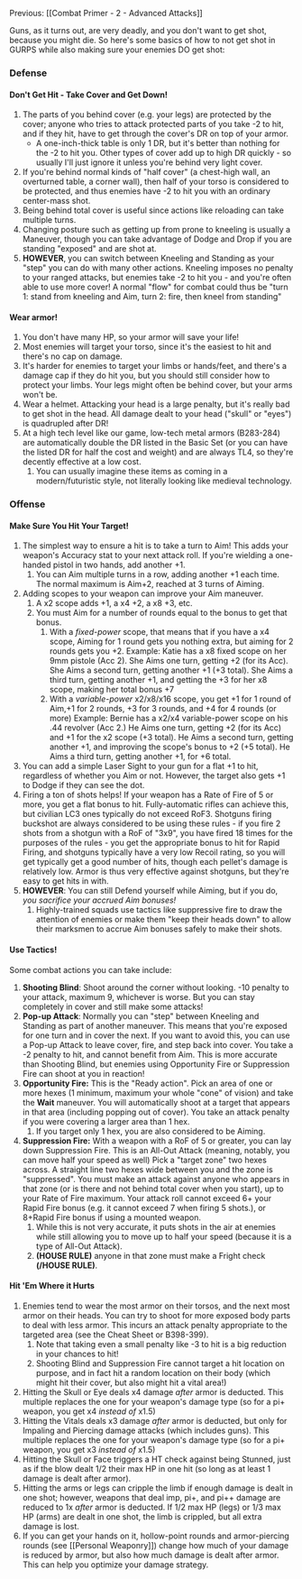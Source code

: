 Previous: [[Combat Primer - 2 - Advanced Attacks]]

Guns, as it turns out, are very deadly, and you don't want to get shot, because you might die. So here's some basics of how to not get shot in GURPS while also making sure your enemies DO get shot:

### Defense

#### Don't Get Hit - Take Cover and Get Down! 
1. The parts of you behind cover (e.g. your legs) are protected by the cover; anyone who tries to attack protected parts of you take -2 to hit, and if they hit, have to get through the cover's DR on top of your armor.
	- A one-inch-thick table is only 1 DR, but it's better than nothing for the -2 to hit you. Other types of cover add up to high DR quickly - so usually I'll just ignore it unless you're behind very light cover.
2. If you're behind normal kinds of "half cover" (a chest-high wall, an overturned table, a corner wall), then half of your torso is considered to be protected, and thus enemies have -2 to hit you with an ordinary center-mass shot.
3. Being behind total cover is useful since actions like reloading can take multiple turns.
4. Changing posture such as getting up from prone to kneeling is usually a Maneuver, though you can take advantage of Dodge and Drop if you are standing "exposed" and are shot at.
5. **HOWEVER**, you can switch between Kneeling and Standing as your "step" you can do with many other actions. Kneeling imposes no penalty to your ranged attacks, but enemies take -2 to hit you - and you're often able to use more cover! A normal "flow" for combat could thus be "turn 1: stand from kneeling and Aim, turn 2: fire, then kneel from standing"

#### Wear armor!
1. You don't have many HP, so your armor will save your life!
2. Most enemies will target your torso, since it's the easiest to hit and there's no cap on damage.
3. It's harder for enemies to target your limbs or hands/feet, and there's a damage cap if they do hit you, but you should still consider how to protect your limbs. Your legs might often be behind cover, but your arms won't be.
4. Wear a helmet. Attacking your head is a large penalty, but it's really bad to get shot in the head. All damage dealt to your head ("skull" or "eyes") is quadrupled after DR!
5. At a high tech level like our game, low-tech metal armors (B283-284) are automatically double the DR listed in the Basic Set (or you can have the listed DR for half the cost and weight) and are always TL4, so they're decently effective at a low cost.
	1. You can usually imagine these items as coming in a modern/futuristic style, not literally looking like medieval technology.

### Offense

#### Make Sure You Hit Your Target!
1. The simplest way to ensure a hit is to take a turn to Aim! This adds your weapon's Accuracy stat to your next attack roll. If you're wielding a one-handed pistol in two hands, add another +1.
	1. You can Aim multiple turns in a row, adding another +1 each time. The normal maximum is Aim+2, reached at 3 turns of Aiming.
2. Adding scopes to your weapon can improve your Aim maneuver.
	1. A x2 scope adds +1, a x4 +2, a x8 +3, etc.
	2. You must Aim for a number of rounds equal to the bonus to get that bonus.
		1. With a *fixed-power* scope, that means that if you have a x4 scope, Aiming for 1 round gets you nothing extra, but aiming for 2 rounds gets you +2.
				Example: Katie has a x8 fixed scope on her 9mm pistole (Acc 2). She Aims one turn, getting +2 (for its Acc). She Aims a second turn, getting another +1 (+3 total). She Aims a third turn, getting another +1, and getting the +3 for her x8 scope, making her total bonus +7
		1. With a *variable-power* x2/x8/x16 scope, you get +1 for 1 round of Aim,+1 for 2 rounds, +3 for 3 rounds, and +4 for 4 rounds (or more)
				Example: Bernie has a x2/x4 variable-power scope on his .44 revolver (Acc 2.) He Aims one turn, getting +2 (for its Acc) and +1 for the x2 scope (+3 total). He Aims a second turn, getting another +1, and improving the scope's bonus to +2 (+5 total). He Aims a third turn, getting another +1, for +6 total.
3. You can add a simple Laser Sight to your gun for a flat +1 to hit, regardless of whether you Aim or not. However, the target also gets +1 to Dodge if they can see the dot.
4. Firing a ton of shots helps! If your weapon has a Rate of Fire of 5 or more, you get a flat bonus to hit. Fully-automatic rifles can achieve this, but civilian LC3 ones typically do not exceed RoF3. Shotguns firing buckshot are always considered to be using these rules - if you fire 2 shots from a shotgun with a RoF of "3x9", you have fired 18 times for the purposes of the rules - you get the appropriate bonus to hit for Rapid Firing, and shotguns typically have a very low Recoil rating, so you will get typically get a good number of hits, though each pellet's damage is relatively low. Armor is thus very effective against shotguns, but they're easy to get hits in with.
5. **HOWEVER**: You can still Defend yourself while Aiming, but if you do, *you sacrifice your accrued Aim bonuses!*
	1. Highly-trained squads use tactics like suppressive fire to draw the attention of enemies or make them "keep their heads down" to allow their marksmen to accrue Aim bonuses safely to make their shots.

#### Use Tactics!
Some combat actions you can take include:
1. **Shooting Blind**: Shoot around the corner without looking. -10 penalty to your attack, maximum 9, whichever is worse. But you can stay completely in cover and still make some attacks!
2. **Pop-up Attack**: Normally you can "step" between Kneeling and Standing as part of another maneuver. This means that you're exposed for one turn and in cover the next. If you want to avoid this, you can use a Pop-up Attack to leave cover, fire, and step back into cover. You take a -2 penalty to hit, and cannot benefit from Aim. This is more accurate than Shooting Blind, but enemies using Opportunity Fire or Suppression Fire can shoot at you in reaction! 
3. **Opportunity Fire:** This is the "Ready action". Pick an area of one or more hexes (1 minimum, maximum your whole "cone" of vision) and take the **Wait** maneuver. You will automatically shoot at a target that appears in that area (including popping out of cover). You take an attack penalty if you were covering a larger area than 1 hex.
	1. If you target only 1 hex, you are also considered to be Aiming.
4. **Suppression Fire:** With a weapon with a RoF of 5 or greater, you can lay down Suppression Fire. This is an All-Out Attack (meaning, notably, you can move half your speed as well) Pick a "target zone" two hexes across. A straight line two hexes wide between you and the zone is "suppressed". You must make an attack against anyone who appears in that zone (or is there and not behind total cover when you start), up to your Rate of Fire maximum. Your attack roll cannot exceed 6+ your Rapid Fire bonus (e.g. it cannot exceed 7 when firing 5 shots.), or 8+Rapid Fire bonus if using a mounted weapon.
	1. While this is not very accurate, it puts shots in the air at enemies while still allowing you to move up to half your speed (because it is a type of All-Out Attack).
	2. **(HOUSE RULE)** anyone in that zone must make a Fright check **(/HOUSE RULE)**.

#### Hit 'Em Where it Hurts
1. Enemies tend to wear the most armor on their torsos, and the next most armor on their heads. You can try to shoot for more exposed body parts to deal with less armor. This incurs an attack penalty appropriate to the targeted area (see the Cheat Sheet or B398-399).
	1. Note that taking even a small penalty like -3 to hit is a big reduction in your chances to hit!
	2. Shooting Blind and Suppression Fire cannot target a hit location on purpose, and in fact hit a random location on their body (which might hit their cover, but also might hit a vital area!)
2. Hitting the Skull or Eye deals x4 damage *after* armor is deducted. This multiple replaces the one for your weapon's damage type (so for a pi+ weapon, you get x4 *instead of* x1.5)
3. Hitting the Vitals deals x3 damage *after* armor is deducted, but only for Impaling and Piercing damage attacks (which includes guns). This multiple replaces the one for your weapon's damage type (so for a pi+ weapon, you get x3 *instead of* x1.5)
4. Hitting the Skull or Face triggers a HT check against being Stunned, just as if the blow dealt 1/2 their max HP in one hit (so long as at least 1 damage is dealt after armor).
5. Hitting the arms or legs can cripple the limb if enough damage is dealt in one shot; however, weapons that deal imp, pi+, and pi++ damage are reduced to 1x *after* armor is deducted. If 1/2 max HP (legs) or 1/3 max HP (arms) are dealt in one shot, the limb is crippled, but all extra damage is lost.
6. If you can get your hands on it, hollow-point rounds and armor-piercing rounds (see [[Personal Weaponry]]) change how much of your damage is reduced by armor, but also how much damage is dealt after armor. This can help you optimize your damage strategy.